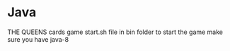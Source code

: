 # Java
THE QUEENS cards game
 start.sh  file in bin folder to start the game
 make sure you have java-8
